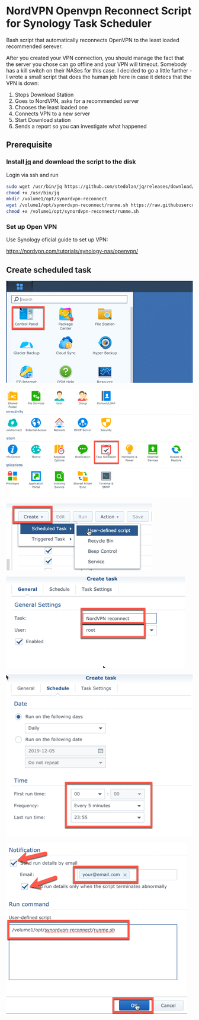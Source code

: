# NordVPN Openvpn Reconnect Script for Synology Task Scheduler

Bash script that automatically reconnects OpenVPN to the least loaded
recommended serever.

After you created your VPN connection, you should manage the fact that the
server you chose can go offline and your VPN will timeout. Somebody has a kill
switch on their NASes for this case. I decided to go a little further - I wrote
a small script that does the human job here in case it detecs that the VPN is
down:

1. Stops Download Station
1. Goes to NordVPN, asks for a recommended server
1. Chooses the least loaded one
1. Connects VPN to a new server
1. Start Download station
1. Sends a report so you can investigate what happened

## Prerequisite

### Install [jq](https://stedolan.github.io/jq/) and download the script to the disk

Login via ssh and run

```bash
sudo wget /usr/bin/jq https://github.com/stedolan/jq/releases/download/jq-1.6/jq-linux32
chmod +x /usr/bin/jq
mkdir /volume1/opt/synordvpn-reconnect
wget /volume1/opt/synordvpn-reconnect/runme.sh https://raw.githubusercontent.com/korjik/synordvpn-reconnect/master/runme.sh
chmod +x /volume1/opt/synordvpn-reconnect/runme.sh
```

### Set up Open VPN

Use Synology oficial guide to set up VPN:

https://nordvpn.com/tutorials/synology-nas/openvpn/

## Create scheduled task

![1](media/1.png)

![2](media/2.png)

![3](media/3.png)

![4](media/4.png)

![5](media/5.png)

![6](media/6.png)
